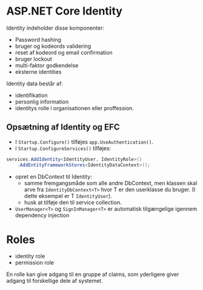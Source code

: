# ASP.NET Core Identity
Identity indeholder disse komponenter:
- Password hashing
- bruger og kodeords validering
- reset af kodeord og email confirmation
- bruger lockout
- multi-faktor godkendelse
- eksterne identities

Identity data består af:
- identifikation
- personlig information
- identitys rolle i organisationen eller proffession.

## Opsætning af Identity og EFC
- I `Startup.Configure()` tilføjes `app.UseAuthentication()`.
- i `Startup.ConfigureServices()` tilføjes:
```c#
services.AddIdentity<IdentityUser, IdentityRole>()
    .AddEntityFrameworkStores<IdentityDataContext>();
```
- opret en DbContext til Identity:
  - samme fremgangsmåde som alle andre DbContext, men klassen skal arve fra `IdentityDbContext<T>` hvor T er den userklasse du bruger. (I dette eksempel er T `IdentityUser`).
  - husk at tilføje den til service collection.
- `UserManager<T>` og `SignInManager<T>` er automatisk tilgængelige igennem dependency injection
  

# Roles
- identity role
- permission role

En rolle kan give adgang til en gruppe af claims, som yderligere giver adgang til forskellige dele af systemet. 
